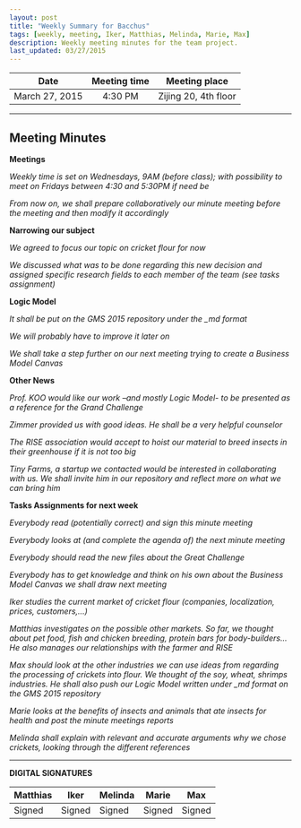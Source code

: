 ```yaml
---
layout: post
title: "Weekly Summary for Bacchus"
tags: [weekly, meeting, Iker, Matthias, Melinda, Marie, Max]
description: Weekly meeting minutes for the team project.
last_updated: 03/27/2015
---
```


|**Date** |**Meeting time**|**Meeting place**
| ------------- |:----------------:|:-------:
|March 27, 2015| 4:30 PM | Zijing 20, 4th floor


----------


Meeting Minutes
------
**Meetings**

*Weekly time is set on Wednesdays, 9AM (before class); with possibility to meet on Fridays between 4:30 and 5:30PM if need be*

*From now on, we shall prepare collaboratively our minute meeting before the meeting and then modify it accordingly*


**Narrowing our subject**

*We agreed to focus our topic on cricket flour for now*

*We discussed what was to be done regarding this new decision and assigned specific research fields to each member of the team (see tasks assignment)*


**Logic Model**

*It shall be put on the GMS 2015 repository under the _md format*

*We will probably have to improve it later on*

*We shall take a step further on our next meeting trying to create a Business Model Canvas*


**Other News**

*Prof. KOO would like our work –and mostly Logic Model- to be presented as a reference for the Grand Challenge*

*Zimmer provided us with good ideas. He shall be a very helpful counselor*

*The RISE association would accept to hoist our material to breed insects in their greenhouse if it is not too big*

*Tiny Farms, a startup we contacted would be interested in collaborating with us. We shall invite him in our repository and reflect more on what we can bring him*



**Tasks Assignments for next week**

*Everybody read (potentially correct) and sign this minute meeting*

*Everybody looks at (and complete the agenda of) the next minute meeting*

*Everybody should read the new files about the Great Challenge*

*Everybody has to get knowledge and think on his own about the Business Model Canvas we shall draw next meeting*

*Iker studies the current market of cricket flour (companies, localization, prices, customers,...)*

*Matthias investigates on the possible other markets. So far, we thought about pet food, fish and chicken breeding, protein bars for body-builders...
He also manages our relationships with the farmer and RISE*

*Max should look at the other industries we can use ideas from regarding the processing of crickets into flour. We thought of the soy, wheat, shrimps industries.
He shall also push our Logic Model written under _md format on the GMS 2015 repository*

*Marie looks at the benefits of insects and animals that ate insects for health and post the minute meetings reports*

*Melinda shall explain with relevant and accurate arguments why we chose crickets, looking through the different references*

----------


**DIGITAL SIGNATURES**

|**Matthias** |**Iker**|**Melinda**|**Marie**|**Max**|
|----------------|----------------|----------------|----------------|----------------|
| Signed|Signed|Signed | Signed|Signed |
